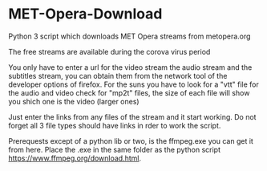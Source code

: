 # MET-Opera-Download
Python 3 script which downloads MET Opera streams from metopera.org

The free streams are available during the corova virus period

You only have to enter a url for the video stream the audio stream and the subtitles stream, you can obtain them from the network tool of the developer options of firefox.
For the suns you have to look for a "vtt" file 
for the audio and video check for "mp2t" files, the size of each file will show you shich one is the video (larger ones)

Just enter the links from any files of the stream and it start working. Do not forget all 3 file types should have links in rder to work the script.

Prerequests except of a python lib or two, is the ffmpeg.exe you can get it from here. Place the .exe in the same folder as the python script https://www.ffmpeg.org/download.html.
